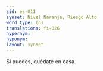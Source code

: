 ```yaml
---
sid: es-011
synset: Nivel Naranja, Riesgo Alto
word_type: (n)
translations: fi-026
hypernym: 
hyponym: 
layout: synset
---
```

Si puedes, quédate en casa.